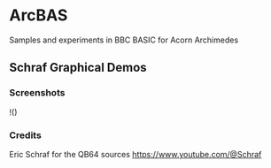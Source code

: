 # ArcBAS
Samples and experiments in BBC BASIC for Acorn Archimedes

## Schraf Graphical Demos

### Screenshots
!()

### Credits
Eric Schraf for the QB64 sources
https://www.youtube.com/@Schraf


